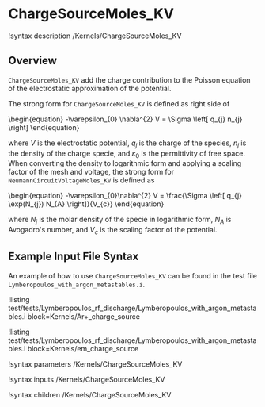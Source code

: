 # ChargeSourceMoles_KV

!syntax description /Kernels/ChargeSourceMoles_KV

## Overview

`ChargeSourceMoles_KV` add the charge contribution to the Poisson equation of the
electrostatic approximation of the potential.

The strong form for `ChargeSourceMoles_KV` is defined as right side of

\begin{equation}
-\varepsilon_{0} \nabla^{2} V = \Sigma \left[ q_{j} n_{j} \right]
\end{equation}

where $V$ is the electrostatic potential, $q_{j}$ is the charge of the species, $n_{j}$ is the density of the charge specie, and $\varepsilon_{0}$ is the permittivity of free space. When converting the density to logarithmic form and applying a scaling factor of the mesh and voltage, the strong form for `NeumannCircuitVoltageMoles_KV` is defined as

\begin{equation}
-\varepsilon_{0}\nabla^{2} V = \frac{\Sigma \left[ q_{j} \exp(N_{j}) N_{A} \right]}{V_{c}}
\end{equation}


where $N_{j}$ is the molar density of the specie in logarithmic form, $N_{A}$ is Avogadro's number, and $V_{c}$ is the scaling factor of the potential.

## Example Input File Syntax

An example of how to use `ChargeSourceMoles_KV` can be found in the
test file `Lymberopoulos_with_argon_metastables.i`.

!listing test/tests/Lymberopoulos_rf_discharge/Lymberopoulos_with_argon_metastables.i block=Kernels/Ar+_charge_source

!listing test/tests/Lymberopoulos_rf_discharge/Lymberopoulos_with_argon_metastables.i block=Kernels/em_charge_source


!syntax parameters /Kernels/ChargeSourceMoles_KV

!syntax inputs /Kernels/ChargeSourceMoles_KV

!syntax children /Kernels/ChargeSourceMoles_KV
